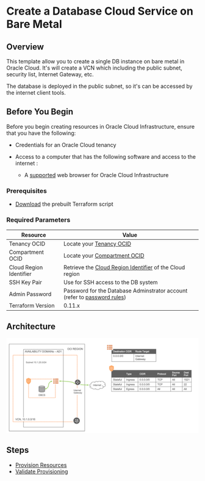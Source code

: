 # Create a Database Cloud Service on Bare Metal

## Overview

This template allow you to create a single DB instance on bare metal in Oracle Cloud. It's will create a VCN which including the public subnet, security list, Internet Gateway, etc.

The database is deployed in the public subnet, so it's can be accessed by the internet client tools.



## Before You Begin

Before you begin creating resources in Oracle Cloud Infrastructure, ensure that you have the following:

* Credentials for an Oracle Cloud tenancy

* Access to a computer that has the following software and access to the internet :

  * A [supported](https://docs.oracle.com/en/cloud/get-started/subscriptions-cloud/csgsg/web-browser-requirements.html) web browser for Oracle Cloud Infrastructure

### Prerequisites

* [Download](./scripts/terraform/resmgr/dbcs-baremetal.zip) the prebuilt Terraform script

### Required Parameters

| Resource                | Value                                                        |
| ----------------------- | ------------------------------------------------------------ |
| Tenancy OCID            | Locate your [Tenancy OCID](https://docs.cloud.oracle.com/en-us/iaas/Content/General/Concepts/identifiers.htm) |
| Compartment OCID        | Locate your [Compartment OCID](https://docs.cloud.oracle.com/en-us/iaas/Content/General/Concepts/identifiers.htm) |
| Cloud Region Identifier | Retrieve the [Cloud Region Identifier](https://docs.cloud.oracle.com/en-us/iaas/Content/General/Concepts/regions.htm) of the Cloud region |
| SSH Key Pair            | Use for SSH access to the DB system                          |
| Admin Password          | Password for the Database Adminstrator account (refer to [password rules](https://docs.cloud.oracle.com/en-us/iaas/Content/Database/Tasks/creatingDBsystem.htm)) |
| Terraform Version       | 0.11.x                                                       |



## Architecture

![image-20200302130240415](img/image-20200302130240415.png)

## Steps

- [Provision Resources](?lab=provision-resources)
- [Validate Provisioning](?lab=validate-provisioning)